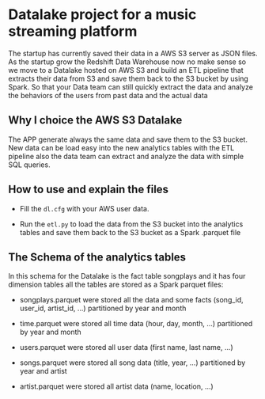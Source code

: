 # Datalake project for a music streaming platform

The startup has currently saved their data in a AWS S3 server as JSON files.
As the startup grow the Redshift Data Warehouse now no make sense so we move to a Datalake hosted
on AWS S3 and build an ETL pipeline that extracts their data from S3 and save them back
to the S3 bucket by using Spark.
So that your Data team can still quickly extract the data and analyze the behaviors of the users
from past data and the actual data

## Why I choice the AWS S3 Datalake

The APP generate always the same data and save them to the S3 bucket.
New data can be load easy into the new analytics tables with the ETL pipeline
also the data team can extract and analyze the data with simple SQL queries.

## How to use and explain the files

* Fill the ```dl.cfg``` with your AWS user data.

* Run the ```etl.py``` to load the data from the S3 bucket into the analytics tables
  and save them back to the S3 bucket as a Spark .parquet file

## The Schema of the analytics tables

In this schema for the Datalake is the fact table songplays and it has four dimension tables
all the tables are stored as a Spark parquet files:

* songplays.parquet were stored all the data and some facts
 (song_id, user_id, artist_id, ...) partitioned by year and month

* time.parquet were stored all time data (hour, day, month, ...)
  partitioned by year and month

* users.parquet were stored all user data (first name, last name, ...)

* songs.parquet were stored all song data (title, year, ...) partitioned by year and artist

* artist.parquet were stored all artist data (name, location, ...)
